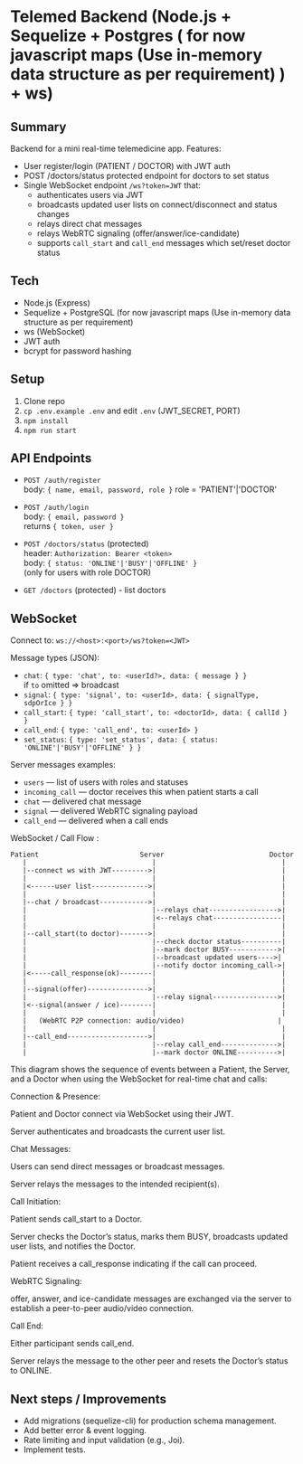 # Telemed Backend (Node.js + Sequelize + Postgres ( for now javascript maps (Use in-memory data structure as per requirement) ) + ws)

## Summary
Backend for a mini real-time telemedicine app.
 Features:
- User register/login (PATIENT / DOCTOR) with JWT auth
- POST /doctors/status protected endpoint for doctors to set status
- Single WebSocket endpoint `/ws?token=JWT` that:
  - authenticates users via JWT
  - broadcasts updated user lists on connect/disconnect and status changes
  - relays direct chat messages
  - relays WebRTC signaling (offer/answer/ice-candidate)
  - supports `call_start` and `call_end` messages which set/reset doctor status

## Tech
- Node.js (Express)
- Sequelize + PostgreSQL (for now javascript maps (Use in-memory data structure as per requirement)
- ws (WebSocket)
- JWT auth
- bcrypt for password hashing

## Setup
1. Clone repo
2. `cp .env.example .env` and edit `.env` (JWT_SECRET, PORT)
3. `npm install`
4. `npm run start`

## API Endpoints
- `POST /auth/register`  
  body: `{ name, email, password, role }` role = 'PATIENT'|'DOCTOR'

- `POST /auth/login`  
  body: `{ email, password }`  
  returns `{ token, user }`

- `POST /doctors/status` (protected)  
  header: `Authorization: Bearer <token>`  
  body: `{ status: 'ONLINE'|'BUSY'|'OFFLINE' }`  
  (only for users with role DOCTOR)

- `GET /doctors` (protected) - list doctors

## WebSocket
Connect to: `ws://<host>:<port>/ws?token=<JWT>`

Message types (JSON):
- `chat`: `{ type: 'chat', to: <userId?>, data: { message } }`  
  if `to` omitted => broadcast
- `signal`: `{ type: 'signal', to: <userId>, data: { signalType, sdpOrIce } }`
- `call_start`: `{ type: 'call_start', to: <doctorId>, data: { callId } }`
- `call_end`: `{ type: 'call_end', to: <userId> }`
- `set_status`: `{ type: 'set_status', data: { status: 'ONLINE'|'BUSY'|'OFFLINE' } }`

Server messages examples:
- `users` — list of users with roles and statuses
- `incoming_call` — doctor receives this when patient starts a call
- `chat` — delivered chat message
- `signal` — delivered WebRTC signaling payload
- `call_end` — delivered when a call ends

WebSocket / Call Flow : 
```
Patient                         Server                          Doctor
   |                               |                               |
   |--connect ws with JWT--------->|                               |
   |                               |                               |
   |<------user list-------------->|                               |
   |                               |                               |
   |--chat / broadcast------------>|                               |
   |                               |--relays chat----------------->|
   |                               |<--relays chat-----------------|
   |                               |                               |
   |--call_start(to doctor)------->|                               |
   |                               |--check doctor status----------|
   |                               |--mark doctor BUSY------------>|
   |                               |--broadcast updated users---->|
   |                               |--notify doctor incoming_call->|
   |<-----call_response(ok)--------|                               |
   |                               |                               |
   |--signal(offer)--------------->|                               |
   |                               |--relay signal---------------->|
   |<--signal(answer / ice)--------|                               |
   |                               |                               |
   |   (WebRTC P2P connection: audio/video)                       |
   |                               |                               |
   |--call_end-------------------->|                               |
   |                               |--relay call_end-------------->|
   |                               |--mark doctor ONLINE---------->|
```

This diagram shows the sequence of events between a Patient, the Server, and a Doctor when using the WebSocket for real-time chat and calls:

Connection & Presence:

Patient and Doctor connect via WebSocket using their JWT.

Server authenticates and broadcasts the current user list.

Chat Messages:

Users can send direct messages or broadcast messages.

Server relays the messages to the intended recipient(s).

Call Initiation:

Patient sends call_start to a Doctor.

Server checks the Doctor’s status, marks them BUSY, broadcasts updated user lists, and notifies the Doctor.

Patient receives a call_response indicating if the call can proceed.

WebRTC Signaling:

offer, answer, and ice-candidate messages are exchanged via the server to establish a peer-to-peer audio/video connection.

Call End:

Either participant sends call_end.

Server relays the message to the other peer and resets the Doctor’s status to ONLINE.

## Next steps / Improvements
- Add migrations (sequelize-cli) for production schema management.
- Add better error & event logging.
- Rate limiting and input validation (e.g., Joi).
- Implement tests.
